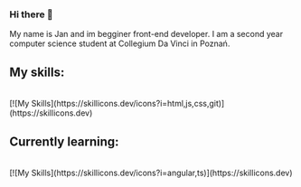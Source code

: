 ### Hi there 👋

My name is Jan and im begginer front-end developer. I am a second year computer science student at Collegium Da Vinci in Poznań.

<h2>My skills:</h2> <br>
[![My Skills](https://skillicons.dev/icons?i=html,js,css,git)](https://skillicons.dev)

<h2>Currently learning:</h2> <br>
[![My Skills](https://skillicons.dev/icons?i=angular,ts)](https://skillicons.dev)


<!--
**kwiatkowskijan/kwiatkowskijan** is a ✨ _special_ ✨ repository because its `README.md` (this file) appears on your GitHub profile.

Here are some ideas to get you started:

- 🔭 I’m currently working on ...
- 🌱 I’m currently learning ...
- 👯 I’m looking to collaborate on ...
- 🤔 I’m looking for help with ...
- 💬 Ask me about ...
- 📫 How to reach me: ...
- 😄 Pronouns: ...
- ⚡ Fun fact: ...
-->
